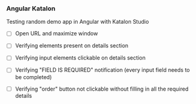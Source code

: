 ### Angular Katalon ###
 Testing random demo app in Angular with Katalon Studio

- [ ] Open URL and maximize window
- [ ] Verifying elements present on details section
- [ ] Verifying input elements clickable on details        section
- [ ] Verifying "FIELD IS REQUIRED" notification (every input field needs to be completed)
- [ ] Verifying "order" button not clickable without filling in all the required details



